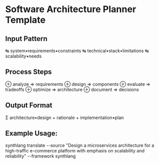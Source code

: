 # Software Architecture Planner Template

## Input Pattern
↹ system•requirements•constraints
↹ technical•stack•limitations
↹ scalability•needs

## Process Steps
⊕ analyze => requirements
⊕ design => components
⊕ evaluate => tradeoffs
⊕ optimize => architecture
⊕ document => decisions

## Output Format
Σ architecture•design + rationale + implementation•plan

## Example Usage:
synthlang translate   --source "Design a microservices architecture for a high-traffic e-commerce platform with emphasis on scalability and reliability"   --framework synthlang
